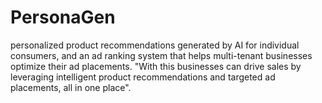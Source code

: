 # PersonaGen
personalized product recommendations generated by AI for individual consumers, and an ad ranking system that helps multi-tenant businesses optimize their ad placements. "With this businesses can drive sales by leveraging intelligent product recommendations and targeted ad placements, all in one place".
